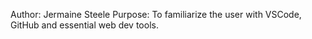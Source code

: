 Author: Jermaine Steele
Purpose: To familiarize the user with VSCode, GitHub and essential web dev  tools.


